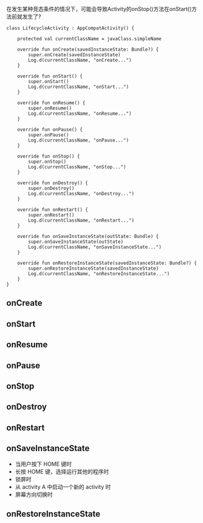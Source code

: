 
在发生某种竞态条件的情况下，可能会导致Activity的onStop()方法在onStart()方法前就发生了?

```
class LifecycleActivity : AppCompatActivity() {

    protected val currentClassName = javaClass.simpleName

    override fun onCreate(savedInstanceState: Bundle?) {
        super.onCreate(savedInstanceState)
        Log.d(currentClassName, "onCreate...")
    }

    override fun onStart() {
        super.onStart()
        Log.d(currentClassName, "onStart...")
    }

    override fun onResume() {
        super.onResume()
        Log.d(currentClassName, "onResume...")
    }

    override fun onPause() {
        super.onPause()
        Log.d(currentClassName, "onPause...")
    }

    override fun onStop() {
        super.onStop()
        Log.d(currentClassName, "onStop...")
    }

    override fun onDestroy() {
        super.onDestroy()
        Log.d(currentClassName, "onDestroy...")
    }

    override fun onRestart() {
        super.onRestart()
        Log.d(currentClassName, "onRestart...")
    }

    override fun onSaveInstanceState(outState: Bundle) {
        super.onSaveInstanceState(outState)
        Log.d(currentClassName, "onSaveInstanceState...")
    }

    override fun onRestoreInstanceState(savedInstanceState: Bundle?) {
        super.onRestoreInstanceState(savedInstanceState)
        Log.d(currentClassName, "onRestoreInstanceState...")
    }
}
```


## onCreate

## onStart

## onResume

## onPause

## onStop

## onDestroy

## onRestart

## onSaveInstanceState
- 当用户按下 HOME 键时
- 长按 HOME 键，选择运行其他的程序时
- 锁屏时
- 从 activity A 中启动一个新的 activity 时
- 屏幕方向切换时

## onRestoreInstanceState